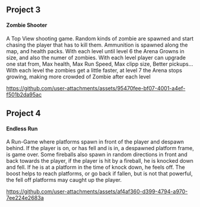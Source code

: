 

## Project 3
#### Zombie Shooter

A Top View shooting game. Random kinds of zombie are spawned and start chasing the player that has to kill them.
Ammunition is spawned along the map, and health packs. With each level until level 6 the Arena Growns in size, and also the numer of zombies.
With each level player can upgrade one stat from, Max health, Max Run Speed, Max clipp size, Better pickups...
With each level the zombies get a little faster, at level 7 the Arena stops growing, making more crowded of Zombie after each level


https://github.com/user-attachments/assets/95470fee-bf07-4001-a4ef-f501b2da95ac


## Project 4
#### Endless Run

A Run-Game where platforms spawn in front of the player and despawn behind. If the player is on, or has fell and is in, a despawned platform frame, is game over.
Some fireballs also spawn in random directions in front and back towards the player, if the player is hit by a fireball, he is knocked down and fell.
If he is at a platform in the time of knock down, he feels off.
The boost helps to reach platforms, or go back if fallen, but is not that powerful, the fell off platforms may caught up the player.


https://github.com/user-attachments/assets/af4af360-d399-4794-a970-7ee224e2683a

